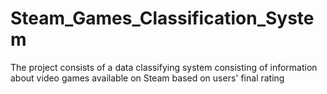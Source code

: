 # Steam_Games_Classification_System
The project consists of a data classifying system consisting of information about video games available on Steam based on users' final rating
